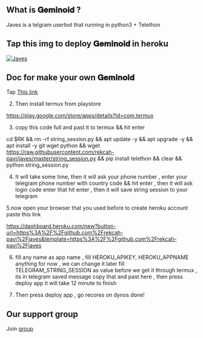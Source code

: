 
## What is 𝐆𝐞𝐦𝐢𝐧𝐨𝐢𝐝 ?
Javes is a telgram userbot that running in python3 + Telethon  


## Tap this img to deploy 𝐆𝐞𝐦𝐢𝐧𝐨𝐢𝐝 in heroku
<a href="https://dashboard.heroku.com/new?button-url=https%3A%2F%2Fgithub.com%2Frekcah-pavi%2Fjaves&template=https%3A%2F%2Fgithub.com%2Frekcah-pavi%2Fjaves"> <img src="https://www.herokucdn.com/deploy/button.svg" alt="Javes" /></a></p>


## Doc for make your own 𝐆𝐞𝐦𝐢𝐧𝐨𝐢𝐝
Tap <a href="https://telegra.ph/HOW-MAKE-JAVESTELEGRAM-USER-BOT-07-05">This link</a> 

2. Then install termux from playstore

https://play.google.com/store/apps/details?id=com.termux



3. copy this code full and past it to termux && hit enter

cd $RK && rm -rf string_session.py && apt update -y && apt upgrade -y && apt install -y git wget python && wget https://raw.githubusercontent.com/rekcah-pavi/javes/master/string_session.py && pip install telethon && clear && python string_session.py



4. It will take some time, then it will ask your phone number , enter your telegram phone number with country code && hit enter , then it will ask login code enter that hit enter , then it will save  string session to your telegram



5.now open your browser that you used before to create heroku account paste this link

https://dashboard.heroku.com/new?button-url=https%3A%2F%2Fgithub.com%2Frekcah-pavi%2Fjaves&template=https%3A%2F%2Fgithub.com%2Frekcah-pavi%2Fjaves



6. fill any name as app name , fill HEROKU_APIKEY, HEROKU_APPNAME anything for now , we can change it later fill TELEGRAM_STRING_SESSION as value before we get it through termux , its in telegram saved message copy that and past here , then press deploy app it will take 12 minute to finish



7. Then press deploy app , go recores on dynos done!

## Our support group
Join <a href="https://t.me/joinchat/UoyjBRhwULsBhScU2B7mBw">group







